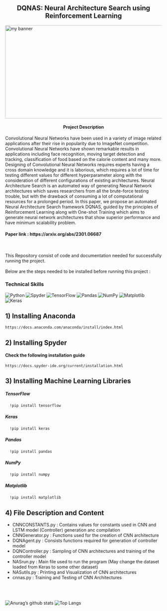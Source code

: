 <h2 align='center'><b> DQNAS: Neural Architecture Search using Reinforcement Learning </b></h2>
<img width='1500' height='300' src="https://user-images.githubusercontent.com/98472023/216144494-88d8b907-0c01-4956-9aee-a0de4dc6da65.png" alt="my banner"> 

<h4 align='center'> Project Description </h4> 
Convolutional Neural Networks have been used in a variety of image related applications after their rise in popularity due to ImageNet competition. Convolutional Neural Networks have shown remarkable results in applications including face recognition, moving target detection and tracking, classification of food based on the calorie content and many more. Designing of Convolutional Neural Networks requires experts having a cross domain knowledge and it is laborious, which requires a lot of time for testing different values for different hyperparameter along with the consideration of different configurations of existing architectures. Neural Architecture Search is an automated way of generating Neural Network architectures which saves researchers from all the brute-force testing trouble, but with the drawback of consuming a lot of computational resources for a prolonged period. In this paper, we propose an automated Neural Architecture Search framework DQNAS, guided by the principles of Reinforcement Learning along with One-shot Training which aims to generate neural network architectures that show superior performance and have minimum scalability problem. 
<br>

<h4> Paper link : https://arxiv.org/abs/2301.06687</h4>
<br><br>
This Repository consist of code and documentation needed for successfully running the project. <br><br>
Below are the steps needed to be installed before running this project : 

### Technical Skills 
![Python](https://img.shields.io/badge/python-3670A0?style=for-the-badge&logo=python&logoColor=ffdd54)
![Spyder](https://img.shields.io/badge/Spyder-838485?style=for-the-badge&logo=spyder%20ide&logoColor=maroon)
![TensorFlow](https://img.shields.io/badge/TensorFlow-%23FF6F00.svg?style=for-the-badge&logo=TensorFlow&logoColor=white)
![Pandas](https://img.shields.io/badge/pandas-%23150458.svg?style=for-the-badge&logo=pandas&logoColor=white)
![NumPy](https://img.shields.io/badge/numpy-%23013243.svg?style=for-the-badge&logo=numpy&logoColor=white)
![Matplotlib](https://img.shields.io/badge/Matplotlib-%23ffffff.svg?style=for-the-badge&logo=Matplotlib&logoColor=black)
![Keras](https://img.shields.io/badge/Keras-%23D00000.svg?style=for-the-badge&logo=Keras&logoColor=white)
<br>
## 1) Installing Anaconda
    https://docs.anaconda.com/anaconda/install/index.html

## 2) Installing Spyder
#### Check the following installation guide
    https://docs.spyder-ide.org/current/installation.html
    
## 3) Installing Machine Learning Libraries
##### TensorFlow
      !pip install tensorflow
##### Keras
      !pip install keras
##### Pandas
      !pip install pandas
##### NumPy
      !pip install numpy
##### Matplotlib
      !pip install matplotlib
     
## 4) File Description and Content 
* CNNCONSTANTS.py : Contains values for constants used in CNN and LSTM model (Controller) generation anc compilation
* CNNGenerator.py : Functions used for the creation of CNN architecture 
* DQNAgent.py : Consists functions required for generation of controller model
* DQNController.py : Sampling of CNN architectures and training of the controller model 
* NASrun.py : Main file used to run the program (May change the dataset loaded from Keras to some other dataset)
* NASutils.py : Printing and Visualization of CNN architectures 
* cnnas.py : Training and Testing of CNN Architectures 

<br><br><br>
![Anurag’s github stats](https://github-readme-stats.vercel.app/api?username=Anshumaan-Chauhan02)
![Top Langs](https://github-readme-stats.vercel.app/api/top-langs/?username=Anshumaan-Chauhan02&layout=compact)
